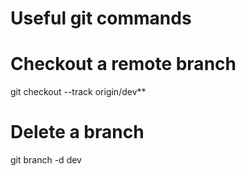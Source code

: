 # Useful git commands

# Checkout a remote branch
git checkout --track origin/dev**

# Delete a branch
git branch -d dev
